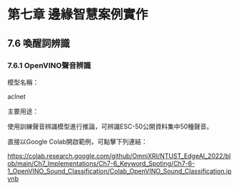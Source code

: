 #  第七章 邊緣智慧案例實作

## 7.6 喚醒詞辨識

### 7.6.1 OpenVINO聲音辨識

模型名稱：  

aclnet 

主要用途：

使用訓練聲音辨識模型進行推論，可辨識ESC-50公開資料集中50種聲音。  

直接以Google Colab開啟範例，可點擊下列連結：  

https://colab.research.google.com/github/OmniXRI/NTUST_EdgeAI_2022/blob/main/Ch7_Implementations/Ch7-6_Keyword_Spoting/Ch7-6-1_OpenVINO_Sound_Classification/Colab_OpenVINO_Sound_Classification.ipynb
